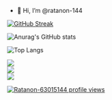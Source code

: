 - 👋 Hi, I’m @ratanon-144
  
[![GitHub Streak](https://streak-stats.demolab.com?user=%20rathanon-dev&date_format=M%20j%5B%2C%20Y%5D&exclude_days=Fri)](https://git.io/streak-stats)
 
![Anurag's GitHub stats](https://github-readme-stats.vercel.app/api?username=ratanon-144&show_icons=true)

![Top Langs](https://github-readme-stats.vercel.app/api/top-langs/?username=ratanon-144&layout=compact)
 

<div>
  <div>
<!--     <p>Language</p> -->
    <a href="https://skillicons.dev">
      <img src="https://skillicons.dev/icons?i=c,cs,cpp,js,ts,py" />
    </a>
  </div>

  <div>
<!--     <p>Framework</p> -->
    <a href="https://skillicons.dev">
      <img src="https://skillicons.dev/icons?i=materialui,mysql,nextjs,nginx,nodejs,sequelize,tensorflow,pytorch,opencv" />
    </a>
  </div>

  <div>
<!--     <p>Base System</p> -->
    <a href="https://skillicons.dev">
      <img src="https://skillicons.dev/icons?i=linux,windows,vscode,git,bash,docker,vim,yarn,postman" />
    </a>
  </div>
</div>


<!--  ![Profile views](https://hits.seeyoufarm.com/api/count/incr/badge.svg?url=https://github.com/ratanon-144/&title=Profile%20Views)  -->

[![Ratanon-63015144 profile views](https://u8views.com/api/v1/github/profiles/88425078/views/day-week-month-total-count.svg)](https://u8views.com/github/ratanon-144)


